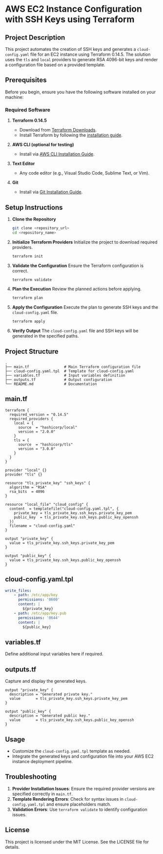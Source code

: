 # AWS EC2 Instance Configuration with SSH Keys using Terraform

## Project Description
This project automates the creation of SSH keys and generates a `cloud-config.yaml` file for an EC2 instance using Terraform 0.14.5. The solution uses the `tls` and `local` providers to generate RSA 4096-bit keys and render a configuration file based on a provided template.

## Prerequisites
Before you begin, ensure you have the following software installed on your machine:

### Required Software
1. **Terraform 0.14.5**
   - Download from [Terraform Downloads](https://releases.hashicorp.com/terraform/0.14.5/).
   - Install Terraform by following the [installation guide](https://learn.hashicorp.com/tutorials/terraform/install-cli).

2. **AWS CLI (optional for testing)**
   - Install via [AWS CLI Installation Guide](https://docs.aws.amazon.com/cli/latest/userguide/install-cliv2.html).

3. **Text Editor**
   - Any code editor (e.g., Visual Studio Code, Sublime Text, or Vim).

4. **Git**
   - Install via [Git Installation Guide](https://git-scm.com/book/en/v2/Getting-Started-Installing-Git).

## Setup Instructions

1. **Clone the Repository**
   ```bash
   git clone <repository_url>
   cd <repository_name>
   ```

2. **Initialize Terraform Providers**
   Initialize the project to download required providers.
   ```bash
   terraform init
   ```

3. **Validate the Configuration**
   Ensure the Terraform configuration is correct.
   ```bash
   terraform validate
   ```

4. **Plan the Execution**
   Review the planned actions before applying.
   ```bash
   terraform plan
   ```

5. **Apply the Configuration**
   Execute the plan to generate SSH keys and the `cloud-config.yaml` file.
   ```bash
   terraform apply
   ```

6. **Verify Output**
   The `cloud-config.yaml` file and SSH keys will be generated in the specified paths.

## Project Structure
```
.
├── main.tf                # Main Terraform configuration file
├── cloud-config.yaml.tpl  # Template for cloud-config.yaml
├── variables.tf           # Input variables definition
├── outputs.tf             # Output configuration
└── README.md              # Documentation
```

## main.tf
```hcl
terraform {
  required_version = "0.14.5"
  required_providers {
    local = {
      source  = "hashicorp/local"
      version = "2.0.0"
    }
    tls = {
      source  = "hashicorp/tls"
      version = "3.0.0"
    }
  }
}

provider "local" {}
provider "tls" {}

resource "tls_private_key" "ssh_keys" {
  algorithm = "RSA"
  rsa_bits  = 4096
}

resource "local_file" "cloud_config" {
  content  = templatefile("cloud-config.yaml.tpl", {
    private_key = tls_private_key.ssh_keys.private_key_pem
    public_key  = tls_private_key.ssh_keys.public_key_openssh
  })
  filename = "cloud-config.yaml"
}

output "private_key" {
  value = tls_private_key.ssh_keys.private_key_pem
}

output "public_key" {
  value = tls_private_key.ssh_keys.public_key_openssh
}
```

## cloud-config.yaml.tpl
```yaml
write_files:
    - path: /etc/app/key
      permissions: '0600'
      content: |
        ${private_key}
    - path: /etc/app/key.pub
      permissions: '0644'
      content: |
        ${public_key}
```

## variables.tf
Define additional input variables here if required.

## outputs.tf
Capture and display the generated keys.

```hcl
output "private_key" {
  description = "Generated private key."
  value       = tls_private_key.ssh_keys.private_key_pem
}

output "public_key" {
  description = "Generated public key."
  value       = tls_private_key.ssh_keys.public_key_openssh
}
```

## Usage
- Customize the `cloud-config.yaml.tpl` template as needed.
- Integrate the generated keys and configuration file into your AWS EC2 instance deployment pipeline.

## Troubleshooting
1. **Provider Installation Issues**: Ensure the required provider versions are specified correctly in `main.tf`.
2. **Template Rendering Errors**: Check for syntax issues in `cloud-config.yaml.tpl` and ensure placeholders match.
3. **Validation Errors**: Use `terraform validate` to identify configuration issues.

## License
This project is licensed under the MIT License. See the LICENSE file for details.
